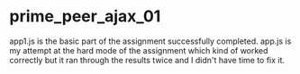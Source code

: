 # prime_peer_ajax_01

app1.js is the basic part of the assignment successfully completed. app.js is my attempt at the hard mode of the assignment which kind of worked correctly but it ran through the results twice and I didn't have time to fix it.
